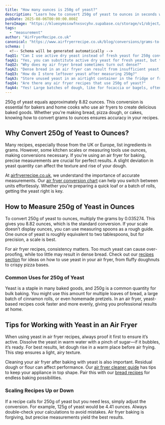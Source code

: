 ```yaml
---
title: "How many ounces is 250g of yeast?"
description: "Learn how to convert 250g of yeast to ounces in seconds with our simple guide. Perfect for baking and air fryer recipes!"
pubDate: 2025-08-06T00:00:00.000Z
heroImage: "https://klueoymssxwfnxsvcyhv.supabase.co/storage/v1/object/public/Shmucket/how-many-ounces-is-250g-of-yeast.webp"
tags:
  - "measurement"
author: "AirFryerRecipe.co.uk"
canonical: "https://www.airfryerrecipe.co.uk/blog/conversions/grams-to-ounces/how-many-ounces-is-250g-of-yeast"
schema: |
  <!-- Schema will be generated automatically -->
faqQ1: "Can I use active dry yeast instead of fresh yeast for 250g conversions?"
faqA1: "Yes, you can substitute active dry yeast for fresh yeast, but the conversion ratio differs. Generally, 250g of fresh yeast equals about 100g of active dry yeast (or roughly 3.5 ounces). Always check the packaging for specific instructions, as brands may vary."
faqQ2: "Why does my air fryer bread sometimes turn out dense?"
faqA2: "Dense bread in an air fryer can result from insufficient yeast, over-proofing, or incorrect temperatures. Ensure you’ve measured 250g of yeast accurately (8.82 ounces) and let the dough rise properly. Preheating the air fryer can also help achieve a lighter texture."
faqQ3: "How do I store leftover yeast after measuring 250g?"
faqA3: "Store unused yeast in an airtight container in the fridge or freezer to prolong its shelf life. For fresh yeast, use it within two weeks. Dry yeast can last several months if sealed properly. Always bring it to room temperature before using it again."
faqQ4: "Are there any air fryer recipes that use 250g of yeast?"
faqA4: "Yes! Large batches of dough, like for focaccia or bagels, often use 250g of yeast. Check out <a href=https://www.airfryerrecipe.co.uk/recipe-category/bread>our bread recipes</a> for inspiration. The air fryer’s even heat distribution makes it ideal for yeast-based baking."
---
```

<p>250g of yeast equals approximately 8.82 ounces. This conversion is essential for bakers and home cooks who use air fryers to create delicious baked goods. Whether you're making bread, pizza dough, or cakes, knowing how to convert grams to ounces ensures accuracy in your recipes.</p>

<h2>Why Convert 250g of Yeast to Ounces?</h2>
<p>Many recipes, especially those from the UK or Europe, list ingredients in grams. However, some kitchen scales or measuring tools use ounces, making conversions necessary. If you're using an air fryer for baking, precise measurements are crucial for perfect results. A slight deviation in yeast quantity can affect the texture and rise of your dough.</p>
<p>At <a href=https://www.airfryerrecipe.co.uk>airfryerrecipe.co.uk</a>, we understand the importance of accurate measurements. Our <a href=https://www.airfryerrecipe.co.uk/air-fryer-conversion-chart>air fryer conversion chart</a> can help you switch between units effortlessly. Whether you're preparing a quick loaf or a batch of rolls, getting the yeast right is key.</p>

<h2>How to Measure 250g of Yeast in Ounces</h2>
<p>To convert 250g of yeast to ounces, multiply the grams by 0.035274. This gives you 8.82 ounces, which is the standard conversion. If your scale doesn’t display ounces, you can use measuring spoons as a rough guide. One ounce of yeast is roughly equivalent to two tablespoons, but for precision, a scale is best.</p>
<p>For air fryer recipes, consistency matters. Too much yeast can cause over-proofing, while too little may result in dense bread. Check out our <a href=https://www.airfryerrecipe.co.uk/recipes>recipes section</a> for ideas on how to use yeast in your air fryer, from fluffy doughnuts to crispy pizza bases.</p>

<h3>Common Uses for 250g of Yeast</h3>
<p>Yeast is a staple in many baked goods, and 250g is a common quantity for bulk baking. You might use this amount for multiple loaves of bread, a large batch of cinnamon rolls, or even homemade pretzels. In an air fryer, yeast-based recipes cook faster and more evenly, giving you professional results at home.</p>

<h2>Tips for Working with Yeast in an Air Fryer</h2>
<p>When using yeast in air fryer recipes, always proof it first to ensure it’s active. Dissolve the yeast in warm water with a pinch of sugar—if it bubbles, it’s ready. For best results, let dough rise in a warm place before air frying. This step ensures a light, airy texture.</p>
<p>Cleaning your air fryer after baking with yeast is also important. Residual dough or flour can affect performance. Our <a href=https://www.airfryerrecipe.co.uk/air-fryer-cleaner>air fryer cleaner guide</a> has tips to keep your appliance in top shape. Pair this with our <a href=https://www.airfryerrecipe.co.uk/recipe-category/bread>bread recipes</a> for endless baking possibilities.</p>

<h3>Scaling Recipes Up or Down</h3>
<p>If a recipe calls for 250g of yeast but you need less, simply adjust the conversion. For example, 125g of yeast would be 4.41 ounces. Always double-check your calculations to avoid mistakes. Air fryer baking is forgiving, but precise measurements yield the best results.</p>
